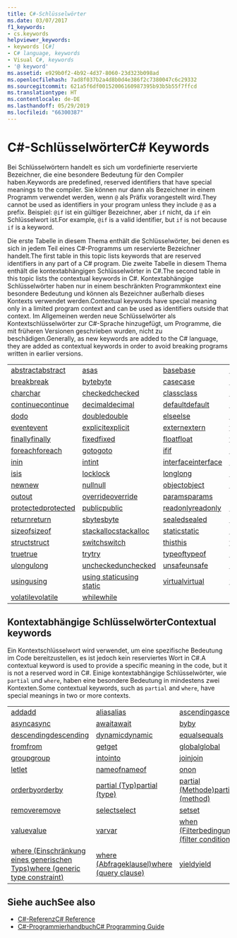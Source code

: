 ```yaml
---
title: C#-Schlüsselwörter
ms.date: 03/07/2017
f1_keywords:
- cs.keywords
helpviewer_keywords:
- keywords [C#]
- C# language, keywords
- Visual C#, keywords
- '@ keyword'
ms.assetid: e929b0f2-4b92-4d37-8060-23d323b098ad
ms.openlocfilehash: 7ad8f037b2a4d8b0d4e386f2c7380047c6c29332
ms.sourcegitcommit: 621a5f6df00152006160987395b93b5b55f7ffcd
ms.translationtype: HT
ms.contentlocale: de-DE
ms.lasthandoff: 05/29/2019
ms.locfileid: "66300387"
---
```

# <a name="c-keywords"></a><span data-ttu-id="0516f-102">C#-Schlüsselwörter</span><span class="sxs-lookup"><span data-stu-id="0516f-102">C# Keywords</span></span>

<span data-ttu-id="0516f-103">Bei Schlüsselwörtern handelt es sich um vordefinierte reservierte Bezeichner, die eine besondere Bedeutung für den Compiler haben.</span><span class="sxs-lookup"><span data-stu-id="0516f-103">Keywords are predefined, reserved identifiers that have special meanings to the compiler.</span></span> <span data-ttu-id="0516f-104">Sie können nur dann als Bezeichner in einem Programm verwendet werden, wenn `@` als Präfix vorangestellt wird.</span><span class="sxs-lookup"><span data-stu-id="0516f-104">They cannot be used as identifiers in your program unless they include `@` as a prefix.</span></span> <span data-ttu-id="0516f-105">Beispiel: `@if` ist ein gültiger Bezeichner, aber `if` nicht, da `if` ein Schlüsselwort ist.</span><span class="sxs-lookup"><span data-stu-id="0516f-105">For example, `@if` is a valid identifier, but `if` is not because `if` is a keyword.</span></span>  
  
 <span data-ttu-id="0516f-106">Die erste Tabelle in diesem Thema enthält die Schlüsselwörter, bei denen es sich in jedem Teil eines C#-Programms um reservierte Bezeichner handelt.</span><span class="sxs-lookup"><span data-stu-id="0516f-106">The first table in this topic lists keywords that are reserved identifiers in any part of a C# program.</span></span> <span data-ttu-id="0516f-107">Die zweite Tabelle in diesem Thema enthält die kontextabhängigen Schlüsselwörter in C#.</span><span class="sxs-lookup"><span data-stu-id="0516f-107">The second table in this topic lists the contextual keywords in C#.</span></span> <span data-ttu-id="0516f-108">Kontextabhängige Schlüsselwörter haben nur in einem beschränkten Programmkontext eine besondere Bedeutung und können als Bezeichner außerhalb dieses Kontexts verwendet werden.</span><span class="sxs-lookup"><span data-stu-id="0516f-108">Contextual keywords have special meaning only in a limited program context and can be used as identifiers outside that context.</span></span> <span data-ttu-id="0516f-109">Im Allgemeinen werden neue Schlüsselwörter als Kontextschlüsselwörter zur C#-Sprache hinzugefügt, um Programme, die mit früheren Versionen geschrieben wurden, nicht zu beschädigen.</span><span class="sxs-lookup"><span data-stu-id="0516f-109">Generally, as new keywords are added to the C# language, they are added as contextual keywords in order to avoid breaking programs written in earlier versions.</span></span>  
  
|||||  
|---|---|---|---|  
|[<span data-ttu-id="0516f-110">abstract</span><span class="sxs-lookup"><span data-stu-id="0516f-110">abstract</span></span>](../../../csharp/language-reference/keywords/abstract.md)|[<span data-ttu-id="0516f-111">as</span><span class="sxs-lookup"><span data-stu-id="0516f-111">as</span></span>](../../../csharp/language-reference/keywords/as.md)|[<span data-ttu-id="0516f-112">base</span><span class="sxs-lookup"><span data-stu-id="0516f-112">base</span></span>](../../../csharp/language-reference/keywords/base.md)|[<span data-ttu-id="0516f-113">bool</span><span class="sxs-lookup"><span data-stu-id="0516f-113">bool</span></span>](../../../csharp/language-reference/keywords/bool.md)|  
|[<span data-ttu-id="0516f-114">break</span><span class="sxs-lookup"><span data-stu-id="0516f-114">break</span></span>](../../../csharp/language-reference/keywords/break.md)|[<span data-ttu-id="0516f-115">byte</span><span class="sxs-lookup"><span data-stu-id="0516f-115">byte</span></span>](../../../csharp/language-reference/keywords/byte.md)|[<span data-ttu-id="0516f-116">case</span><span class="sxs-lookup"><span data-stu-id="0516f-116">case</span></span>](../../../csharp/language-reference/keywords/switch.md)|[<span data-ttu-id="0516f-117">catch</span><span class="sxs-lookup"><span data-stu-id="0516f-117">catch</span></span>](../../../csharp/language-reference/keywords/try-catch.md)|  
|[<span data-ttu-id="0516f-118">char</span><span class="sxs-lookup"><span data-stu-id="0516f-118">char</span></span>](../../../csharp/language-reference/keywords/char.md)|[<span data-ttu-id="0516f-119">checked</span><span class="sxs-lookup"><span data-stu-id="0516f-119">checked</span></span>](../../../csharp/language-reference/keywords/checked.md)|[<span data-ttu-id="0516f-120">class</span><span class="sxs-lookup"><span data-stu-id="0516f-120">class</span></span>](../../../csharp/language-reference/keywords/class.md)|[<span data-ttu-id="0516f-121">const</span><span class="sxs-lookup"><span data-stu-id="0516f-121">const</span></span>](../../../csharp/language-reference/keywords/const.md)|  
|[<span data-ttu-id="0516f-122">continue</span><span class="sxs-lookup"><span data-stu-id="0516f-122">continue</span></span>](../../../csharp/language-reference/keywords/continue.md)|[<span data-ttu-id="0516f-123">decimal</span><span class="sxs-lookup"><span data-stu-id="0516f-123">decimal</span></span>](../../../csharp/language-reference/keywords/decimal.md)|[<span data-ttu-id="0516f-124">default</span><span class="sxs-lookup"><span data-stu-id="0516f-124">default</span></span>](../../../csharp/language-reference/keywords/default.md)|[<span data-ttu-id="0516f-125">delegate</span><span class="sxs-lookup"><span data-stu-id="0516f-125">delegate</span></span>](../../../csharp/language-reference/keywords/delegate.md)|  
|[<span data-ttu-id="0516f-126">do</span><span class="sxs-lookup"><span data-stu-id="0516f-126">do</span></span>](../../../csharp/language-reference/keywords/do.md)|[<span data-ttu-id="0516f-127">double</span><span class="sxs-lookup"><span data-stu-id="0516f-127">double</span></span>](../../../csharp/language-reference/keywords/double.md)|[<span data-ttu-id="0516f-128">else</span><span class="sxs-lookup"><span data-stu-id="0516f-128">else</span></span>](../../../csharp/language-reference/keywords/if-else.md)|[<span data-ttu-id="0516f-129">enum</span><span class="sxs-lookup"><span data-stu-id="0516f-129">enum</span></span>](../../../csharp/language-reference/keywords/enum.md)|  
|[<span data-ttu-id="0516f-130">event</span><span class="sxs-lookup"><span data-stu-id="0516f-130">event</span></span>](../../../csharp/language-reference/keywords/event.md)|[<span data-ttu-id="0516f-131">explicit</span><span class="sxs-lookup"><span data-stu-id="0516f-131">explicit</span></span>](../../../csharp/language-reference/keywords/explicit.md)|[<span data-ttu-id="0516f-132">extern</span><span class="sxs-lookup"><span data-stu-id="0516f-132">extern</span></span>](../../../csharp/language-reference/keywords/extern.md)|[<span data-ttu-id="0516f-133">false</span><span class="sxs-lookup"><span data-stu-id="0516f-133">false</span></span>](false-literal.md)|  
|[<span data-ttu-id="0516f-134">finally</span><span class="sxs-lookup"><span data-stu-id="0516f-134">finally</span></span>](../../../csharp/language-reference/keywords/try-finally.md)|[<span data-ttu-id="0516f-135">fixed</span><span class="sxs-lookup"><span data-stu-id="0516f-135">fixed</span></span>](../../../csharp/language-reference/keywords/fixed-statement.md)|[<span data-ttu-id="0516f-136">float</span><span class="sxs-lookup"><span data-stu-id="0516f-136">float</span></span>](../../../csharp/language-reference/keywords/float.md)|[<span data-ttu-id="0516f-137">for</span><span class="sxs-lookup"><span data-stu-id="0516f-137">for</span></span>](../../../csharp/language-reference/keywords/for.md)|  
|[<span data-ttu-id="0516f-138">foreach</span><span class="sxs-lookup"><span data-stu-id="0516f-138">foreach</span></span>](../../../csharp/language-reference/keywords/foreach-in.md)|[<span data-ttu-id="0516f-139">goto</span><span class="sxs-lookup"><span data-stu-id="0516f-139">goto</span></span>](../../../csharp/language-reference/keywords/goto.md)|[<span data-ttu-id="0516f-140">if</span><span class="sxs-lookup"><span data-stu-id="0516f-140">if</span></span>](../../../csharp/language-reference/keywords/if-else.md)|[<span data-ttu-id="0516f-141">implicit</span><span class="sxs-lookup"><span data-stu-id="0516f-141">implicit</span></span>](../../../csharp/language-reference/keywords/implicit.md)|  
|[<span data-ttu-id="0516f-142">in</span><span class="sxs-lookup"><span data-stu-id="0516f-142">in</span></span>](../../../csharp/language-reference/keywords/in.md)|[<span data-ttu-id="0516f-143">int</span><span class="sxs-lookup"><span data-stu-id="0516f-143">int</span></span>](../../../csharp/language-reference/keywords/int.md)|[<span data-ttu-id="0516f-144">interface</span><span class="sxs-lookup"><span data-stu-id="0516f-144">interface</span></span>](../../../csharp/language-reference/keywords/interface.md)|[<span data-ttu-id="0516f-145">internal</span><span class="sxs-lookup"><span data-stu-id="0516f-145">internal</span></span>](../../../csharp/language-reference/keywords/internal.md)|
|[<span data-ttu-id="0516f-146">is</span><span class="sxs-lookup"><span data-stu-id="0516f-146">is</span></span>](../../../csharp/language-reference/keywords/is.md)|[<span data-ttu-id="0516f-147">lock</span><span class="sxs-lookup"><span data-stu-id="0516f-147">lock</span></span>](../../../csharp/language-reference/keywords/lock-statement.md)|[<span data-ttu-id="0516f-148">long</span><span class="sxs-lookup"><span data-stu-id="0516f-148">long</span></span>](../../../csharp/language-reference/keywords/long.md)|[<span data-ttu-id="0516f-149">namespace</span><span class="sxs-lookup"><span data-stu-id="0516f-149">namespace</span></span>](../../../csharp/language-reference/keywords/namespace.md)|
|[<span data-ttu-id="0516f-150">new</span><span class="sxs-lookup"><span data-stu-id="0516f-150">new</span></span>](../../../csharp/language-reference/keywords/new.md)|[<span data-ttu-id="0516f-151">null</span><span class="sxs-lookup"><span data-stu-id="0516f-151">null</span></span>](../../../csharp/language-reference/keywords/null.md)|[<span data-ttu-id="0516f-152">object</span><span class="sxs-lookup"><span data-stu-id="0516f-152">object</span></span>](../../../csharp/language-reference/keywords/object.md)|[<span data-ttu-id="0516f-153">operator</span><span class="sxs-lookup"><span data-stu-id="0516f-153">operator</span></span>](../../../csharp/language-reference/keywords/operator.md)|
|[<span data-ttu-id="0516f-154">out</span><span class="sxs-lookup"><span data-stu-id="0516f-154">out</span></span>](../../../csharp/language-reference/keywords/out.md)|[<span data-ttu-id="0516f-155">override</span><span class="sxs-lookup"><span data-stu-id="0516f-155">override</span></span>](../../../csharp/language-reference/keywords/override.md)|[<span data-ttu-id="0516f-156">params</span><span class="sxs-lookup"><span data-stu-id="0516f-156">params</span></span>](../../../csharp/language-reference/keywords/params.md)|[<span data-ttu-id="0516f-157">private</span><span class="sxs-lookup"><span data-stu-id="0516f-157">private</span></span>](../../../csharp/language-reference/keywords/private.md)|
|[<span data-ttu-id="0516f-158">protected</span><span class="sxs-lookup"><span data-stu-id="0516f-158">protected</span></span>](../../../csharp/language-reference/keywords/protected.md)|[<span data-ttu-id="0516f-159">public</span><span class="sxs-lookup"><span data-stu-id="0516f-159">public</span></span>](../../../csharp/language-reference/keywords/public.md)|[<span data-ttu-id="0516f-160">readonly</span><span class="sxs-lookup"><span data-stu-id="0516f-160">readonly</span></span>](../../../csharp/language-reference/keywords/readonly.md)|[<span data-ttu-id="0516f-161">ref</span><span class="sxs-lookup"><span data-stu-id="0516f-161">ref</span></span>](../../../csharp/language-reference/keywords/ref.md)|
|[<span data-ttu-id="0516f-162">return</span><span class="sxs-lookup"><span data-stu-id="0516f-162">return</span></span>](../../../csharp/language-reference/keywords/return.md)|[<span data-ttu-id="0516f-163">sbyte</span><span class="sxs-lookup"><span data-stu-id="0516f-163">sbyte</span></span>](../../../csharp/language-reference/keywords/sbyte.md)|[<span data-ttu-id="0516f-164">sealed</span><span class="sxs-lookup"><span data-stu-id="0516f-164">sealed</span></span>](../../../csharp/language-reference/keywords/sealed.md)|[<span data-ttu-id="0516f-165">short</span><span class="sxs-lookup"><span data-stu-id="0516f-165">short</span></span>](../../../csharp/language-reference/keywords/short.md)||
[<span data-ttu-id="0516f-166">sizeof</span><span class="sxs-lookup"><span data-stu-id="0516f-166">sizeof</span></span>](../../../csharp/language-reference/keywords/sizeof.md)|[<span data-ttu-id="0516f-167">stackalloc</span><span class="sxs-lookup"><span data-stu-id="0516f-167">stackalloc</span></span>](../../../csharp/language-reference/keywords/stackalloc.md)|[<span data-ttu-id="0516f-168">static</span><span class="sxs-lookup"><span data-stu-id="0516f-168">static</span></span>](../../../csharp/language-reference/keywords/static.md)|[<span data-ttu-id="0516f-169">string</span><span class="sxs-lookup"><span data-stu-id="0516f-169">string</span></span>](../../../csharp/language-reference/keywords/string.md)|
|[<span data-ttu-id="0516f-170">struct</span><span class="sxs-lookup"><span data-stu-id="0516f-170">struct</span></span>](../../../csharp/language-reference/keywords/struct.md)|[<span data-ttu-id="0516f-171">switch</span><span class="sxs-lookup"><span data-stu-id="0516f-171">switch</span></span>](../../../csharp/language-reference/keywords/switch.md)|[<span data-ttu-id="0516f-172">this</span><span class="sxs-lookup"><span data-stu-id="0516f-172">this</span></span>](../../../csharp/language-reference/keywords/this.md)|[<span data-ttu-id="0516f-173">throw</span><span class="sxs-lookup"><span data-stu-id="0516f-173">throw</span></span>](../../../csharp/language-reference/keywords/throw.md)|
|[<span data-ttu-id="0516f-174">true</span><span class="sxs-lookup"><span data-stu-id="0516f-174">true</span></span>](true-literal.md)|[<span data-ttu-id="0516f-175">try</span><span class="sxs-lookup"><span data-stu-id="0516f-175">try</span></span>](../../../csharp/language-reference/keywords/try-catch.md)|[<span data-ttu-id="0516f-176">typeof</span><span class="sxs-lookup"><span data-stu-id="0516f-176">typeof</span></span>](../../../csharp/language-reference/keywords/typeof.md)|[<span data-ttu-id="0516f-177">uint</span><span class="sxs-lookup"><span data-stu-id="0516f-177">uint</span></span>](../../../csharp/language-reference/keywords/uint.md)|
|[<span data-ttu-id="0516f-178">ulong</span><span class="sxs-lookup"><span data-stu-id="0516f-178">ulong</span></span>](../../../csharp/language-reference/keywords/ulong.md)|[<span data-ttu-id="0516f-179">unchecked</span><span class="sxs-lookup"><span data-stu-id="0516f-179">unchecked</span></span>](../../../csharp/language-reference/keywords/unchecked.md)|[<span data-ttu-id="0516f-180">unsafe</span><span class="sxs-lookup"><span data-stu-id="0516f-180">unsafe</span></span>](../../../csharp/language-reference/keywords/unsafe.md)|[<span data-ttu-id="0516f-181">ushort</span><span class="sxs-lookup"><span data-stu-id="0516f-181">ushort</span></span>](../../../csharp/language-reference/keywords/ushort.md)|
|[<span data-ttu-id="0516f-182">using</span><span class="sxs-lookup"><span data-stu-id="0516f-182">using</span></span>](../../../csharp/language-reference/keywords/using.md)|[<span data-ttu-id="0516f-183">using static</span><span class="sxs-lookup"><span data-stu-id="0516f-183">using static</span></span>](using-static.md)|[<span data-ttu-id="0516f-184">virtual</span><span class="sxs-lookup"><span data-stu-id="0516f-184">virtual</span></span>](../../../csharp/language-reference/keywords/virtual.md)|[<span data-ttu-id="0516f-185">void</span><span class="sxs-lookup"><span data-stu-id="0516f-185">void</span></span>](../../../csharp/language-reference/keywords/void.md)|
|[<span data-ttu-id="0516f-186">volatile</span><span class="sxs-lookup"><span data-stu-id="0516f-186">volatile</span></span>](../../../csharp/language-reference/keywords/volatile.md)|[<span data-ttu-id="0516f-187">while</span><span class="sxs-lookup"><span data-stu-id="0516f-187">while</span></span>](../../../csharp/language-reference/keywords/while.md)|

## <a name="contextual-keywords"></a><span data-ttu-id="0516f-188">Kontextabhängige Schlüsselwörter</span><span class="sxs-lookup"><span data-stu-id="0516f-188">Contextual keywords</span></span>

 <span data-ttu-id="0516f-189">Ein Kontextschlüsselwort wird verwendet, um eine spezifische Bedeutung im Code bereitzustellen, es ist jedoch kein reserviertes Wort in C#.</span><span class="sxs-lookup"><span data-stu-id="0516f-189">A contextual keyword is used to provide a specific meaning in the code, but it is not a reserved word in C#.</span></span> <span data-ttu-id="0516f-190">Einige kontextabhängige Schlüsselwörter, wie `partial` und `where`, haben eine besondere Bedeutung in mindestens zwei Kontexten.</span><span class="sxs-lookup"><span data-stu-id="0516f-190">Some contextual keywords, such as `partial` and `where`, have special meanings in two or more contexts.</span></span>  
  
||||  
|---|---|---|  
|[<span data-ttu-id="0516f-191">add</span><span class="sxs-lookup"><span data-stu-id="0516f-191">add</span></span>](add.md)|[<span data-ttu-id="0516f-192">alias</span><span class="sxs-lookup"><span data-stu-id="0516f-192">alias</span></span>](extern-alias.md)|[<span data-ttu-id="0516f-193">ascending</span><span class="sxs-lookup"><span data-stu-id="0516f-193">ascending</span></span>](ascending.md)|
|[<span data-ttu-id="0516f-194">async</span><span class="sxs-lookup"><span data-stu-id="0516f-194">async</span></span>](async.md)|[<span data-ttu-id="0516f-195">await</span><span class="sxs-lookup"><span data-stu-id="0516f-195">await</span></span>](await.md)|[<span data-ttu-id="0516f-196">by</span><span class="sxs-lookup"><span data-stu-id="0516f-196">by</span></span>](by.md)|
|[<span data-ttu-id="0516f-197">descending</span><span class="sxs-lookup"><span data-stu-id="0516f-197">descending</span></span>](descending.md)|[<span data-ttu-id="0516f-198">dynamic</span><span class="sxs-lookup"><span data-stu-id="0516f-198">dynamic</span></span>](dynamic.md)|[<span data-ttu-id="0516f-199">equals</span><span class="sxs-lookup"><span data-stu-id="0516f-199">equals</span></span>](equals.md)|
|[<span data-ttu-id="0516f-200">from</span><span class="sxs-lookup"><span data-stu-id="0516f-200">from</span></span>](from-clause.md)|[<span data-ttu-id="0516f-201">get</span><span class="sxs-lookup"><span data-stu-id="0516f-201">get</span></span>](get.md)|[<span data-ttu-id="0516f-202">global</span><span class="sxs-lookup"><span data-stu-id="0516f-202">global</span></span>](global.md)|
|[<span data-ttu-id="0516f-203">group</span><span class="sxs-lookup"><span data-stu-id="0516f-203">group</span></span>](group-clause.md)|[<span data-ttu-id="0516f-204">into</span><span class="sxs-lookup"><span data-stu-id="0516f-204">into</span></span>](into.md)|[<span data-ttu-id="0516f-205">join</span><span class="sxs-lookup"><span data-stu-id="0516f-205">join</span></span>](join-clause.md)|
|[<span data-ttu-id="0516f-206">let</span><span class="sxs-lookup"><span data-stu-id="0516f-206">let</span></span>](let-clause.md)|[<span data-ttu-id="0516f-207">nameof</span><span class="sxs-lookup"><span data-stu-id="0516f-207">nameof</span></span>](nameof.md)|[<span data-ttu-id="0516f-208">on</span><span class="sxs-lookup"><span data-stu-id="0516f-208">on</span></span>](on.md)|
|[<span data-ttu-id="0516f-209">orderby</span><span class="sxs-lookup"><span data-stu-id="0516f-209">orderby</span></span>](orderby-clause.md)|[<span data-ttu-id="0516f-210">partial (Typ)</span><span class="sxs-lookup"><span data-stu-id="0516f-210">partial (type)</span></span>](partial-type.md)|[<span data-ttu-id="0516f-211">partial (Methode)</span><span class="sxs-lookup"><span data-stu-id="0516f-211">partial (method)</span></span>](partial-method.md)|
|[<span data-ttu-id="0516f-212">remove</span><span class="sxs-lookup"><span data-stu-id="0516f-212">remove</span></span>](remove.md)|[<span data-ttu-id="0516f-213">select</span><span class="sxs-lookup"><span data-stu-id="0516f-213">select</span></span>](select-clause.md)|[<span data-ttu-id="0516f-214">set</span><span class="sxs-lookup"><span data-stu-id="0516f-214">set</span></span>](set.md)|
|[<span data-ttu-id="0516f-215">value</span><span class="sxs-lookup"><span data-stu-id="0516f-215">value</span></span>](value.md)|[<span data-ttu-id="0516f-216">var</span><span class="sxs-lookup"><span data-stu-id="0516f-216">var</span></span>](var.md)|[<span data-ttu-id="0516f-217">when (Filterbedingung)</span><span class="sxs-lookup"><span data-stu-id="0516f-217">when (filter condition)</span></span>](when.md)|
|[<span data-ttu-id="0516f-218">where (Einschränkung eines generischen Typs)</span><span class="sxs-lookup"><span data-stu-id="0516f-218">where (generic type constraint)</span></span>](where-generic-type-constraint.md)|[<span data-ttu-id="0516f-219">where (Abfrageklausel)</span><span class="sxs-lookup"><span data-stu-id="0516f-219">where (query clause)</span></span>](where-clause.md)|[<span data-ttu-id="0516f-220">yield</span><span class="sxs-lookup"><span data-stu-id="0516f-220">yield</span></span>](yield.md)|
  
## <a name="see-also"></a><span data-ttu-id="0516f-221">Siehe auch</span><span class="sxs-lookup"><span data-stu-id="0516f-221">See also</span></span>

- [<span data-ttu-id="0516f-222">C#-Referenz</span><span class="sxs-lookup"><span data-stu-id="0516f-222">C# Reference</span></span>](../../../csharp/language-reference/index.md)
- [<span data-ttu-id="0516f-223">C#-Programmierhandbuch</span><span class="sxs-lookup"><span data-stu-id="0516f-223">C# Programming Guide</span></span>](../../../csharp/programming-guide/index.md)
